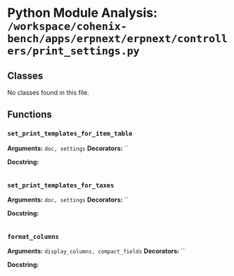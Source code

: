 # Python Module Analysis: `/workspace/cohenix-bench/apps/erpnext/erpnext/controllers/print_settings.py`

## Classes

No classes found in this file.


## Functions

### `set_print_templates_for_item_table`
**Arguments:** `doc, settings`
**Decorators:** ``

**Docstring:**
```

```
### `set_print_templates_for_taxes`
**Arguments:** `doc, settings`
**Decorators:** ``

**Docstring:**
```

```
### `format_columns`
**Arguments:** `display_columns, compact_fields`
**Decorators:** ``

**Docstring:**
```

```

